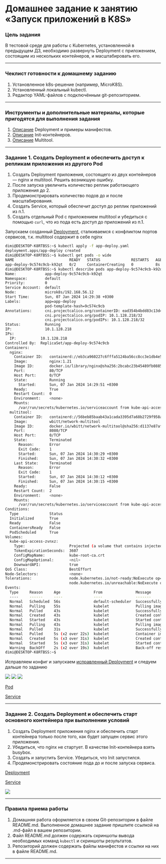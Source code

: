 # Домашнее задание к занятию «Запуск приложений в K8S»

### Цель задания

В тестовой среде для работы с Kubernetes, установленной в предыдущем ДЗ, необходимо развернуть Deployment с приложением, состоящим из нескольких контейнеров, и масштабировать его.

------

### Чеклист готовности к домашнему заданию

1. Установленное k8s-решение (например, MicroK8S).
2. Установленный локальный kubectl.
3. Редактор YAML-файлов с подключённым git-репозиторием.

------

### Инструменты и дополнительные материалы, которые пригодятся для выполнения задания

1. [Описание](https://kubernetes.io/docs/concepts/workloads/controllers/deployment/) Deployment и примеры манифестов.
2. [Описание](https://kubernetes.io/docs/concepts/workloads/pods/init-containers/) Init-контейнеров.
3. [Описание](https://github.com/wbitt/Network-MultiTool) Multitool.

------

### Задание 1. Создать Deployment и обеспечить доступ к репликам приложения из другого Pod

1. Создать Deployment приложения, состоящего из двух контейнеров — nginx и multitool. Решить возникшую ошибку.
2. После запуска увеличить количество реплик работающего приложения до 2.
3. Продемонстрировать количество подов до и после масштабирования.
4. Создать Service, который обеспечит доступ до реплик приложений из п.1.
5. Создать отдельный Pod с приложением multitool и убедиться с помощью `curl`, что из пода есть доступ до приложений из п.1.

Запускаем созданный [Deployment](./src/app-deploy.yaml), сталкиваемся с конфликтом портов сервисов, т.к. multitool 
содержит в себе nginx 
```bash
dimi@DESKTOP-K8RTBSS:~$ kubectl apply -f app-deploy.yaml
deployment.apps/app-deploy created
dimi@DESKTOP-K8RTBSS:~$ kubectl get pods -o wide
NAME                         READY   STATUS              RESTARTS   AGE   IP       NODE       NOMINATED NODE   READINESS GATES
app-deploy-9c574c9cb-k92qt   0/2     ContainerCreating   0          8s    <none>   microk8s   <none>           <none>
dimi@DESKTOP-K8RTBSS:~$ kubectl describe pods app-deploy-9c574c9cb-k92qt
Name:             app-deploy-9c574c9cb-k92qt
Namespace:        default
Priority:         0
Service Account:  default
Node:             microk8s/192.168.56.12
Start Time:       Sun, 07 Jan 2024 14:29:38 +0300
Labels:           app=app-deploy
                  pod-template-hash=9c574c9cb
Annotations:      cni.projectcalico.org/containerID: ead354b4bdd83c13d4d289d9538b927352211235a0d6b8831c34f4caa90a5378
                  cni.projectcalico.org/podIP: 10.1.128.218/32
                  cni.projectcalico.org/podIPs: 10.1.128.218/32
Status:           Running
IP:               10.1.128.218
IPs:
  IP:           10.1.128.218
Controlled By:  ReplicaSet/app-deploy-9c574c9cb
Containers:
  nginx:
    Container ID:   containerd://eb3ca960227c6fffa5124ba56cc8cc3e1db4e5ed3da6cc9c8ce78853e92aa838
    Image:          nginx:1.21
    Image ID:       docker.io/library/nginx@sha256:2bcabc23b45489fb0885d69a06ba1d648aeda973fae7bb981bafbb884165e514
    Port:           80/TCP
    Host Port:      0/TCP
    State:          Running
      Started:      Sun, 07 Jan 2024 14:29:51 +0300
    Ready:          True
    Restart Count:  0
    Environment:    <none>
    Mounts:
      /var/run/secrets/kubernetes.io/serviceaccount from kube-api-access-zvnxz (ro)
  multitool:
    Container ID:   containerd://56beb85baab43a1cada3395d7a68b2729f958a6809b14e5ab3db08198e9e23a4
    Image:          wbitt/network-multitool
    Image ID:       docker.io/wbitt/network-multitool@sha256:d1137e87af76ee15cd0b3d4c7e2fcd111ffbd510ccd0af076fc98dddfc50a735
    Port:           8080/TCP
    Host Port:      0/TCP
    State:          Terminated
      Reason:       Error
      Exit Code:    1
      Started:      Sun, 07 Jan 2024 14:30:29 +0300
      Finished:     Sun, 07 Jan 2024 14:30:32 +0300
    Last State:     Terminated
      Reason:       Error
      Exit Code:    1
      Started:      Sun, 07 Jan 2024 14:30:12 +0300
      Finished:     Sun, 07 Jan 2024 14:30:15 +0300
    Ready:          False
    Restart Count:  2
    Environment:    <none>
    Mounts:
      /var/run/secrets/kubernetes.io/serviceaccount from kube-api-access-zvnxz (ro)
Conditions:
  Type              Status
  Initialized       True
  Ready             False
  ContainersReady   False
  PodScheduled      True
Volumes:
  kube-api-access-zvnxz:
    Type:                    Projected (a volume that contains injected data from multiple sources)
    TokenExpirationSeconds:  3607
    ConfigMapName:           kube-root-ca.crt
    ConfigMapOptional:       <nil>
    DownwardAPI:             true
QoS Class:                   BestEffort
Node-Selectors:              <none>
Tolerations:                 node.kubernetes.io/not-ready:NoExecute op=Exists for 300s
                             node.kubernetes.io/unreachable:NoExecute op=Exists for 300s
Events:
  Type     Reason     Age               From               Message
  ----     ------     ----              ----               -------
  Normal   Scheduled  56s               default-scheduler  Successfully assigned default/app-deploy-9c574c9cb-k92qt to microk8s
  Normal   Pulling    55s               kubelet            Pulling image "nginx:1.21"
  Normal   Pulled     43s               kubelet            Successfully pulled image "nginx:1.21" in 12.578s (12.578s including waiting)
  Normal   Created    43s               kubelet            Created container nginx
  Normal   Started    43s               kubelet            Started container nginx
  Normal   Pulling    43s               kubelet            Pulling image "wbitt/network-multitool"
  Normal   Pulled     31s               kubelet            Successfully pulled image "wbitt/network-multitool" in 11.269s (11.269s including waiting)
  Normal   Pulled     5s (x2 over 22s)  kubelet            Container image "wbitt/network-multitool" already present on machine
  Normal   Created    5s (x3 over 31s)  kubelet            Created container multitool
  Normal   Started    5s (x3 over 31s)  kubelet            Started container multitool
  Warning  BackOff    2s (x2 over 19s)  kubelet            Back-off restarting failed container multitool in pod app-deploy-9c574c9cb-k92qt_default(48198468-53c9-412d-8e08-868a1748e412)
dimi@DESKTOP-K8RTBSS:~$
```
Исправляем конфиг и запускаем [исправленный Deployment](./src/app-deploy_correct.yaml) и следуем дальше по заданию

![](src/01.png)
![](src/02.png)
![](src/03.png)

[Pod](./src/multitool.yaml) 

[Service](./src/app-deploy-svc.yaml)

------

### Задание 2. Создать Deployment и обеспечить старт основного контейнера при выполнении условий

1. Создать Deployment приложения nginx и обеспечить старт контейнера только после того, как будет запущен сервис этого приложения.
2. Убедиться, что nginx не стартует. В качестве Init-контейнера взять busybox.
3. Создать и запустить Service. Убедиться, что Init запустился.
4. Продемонстрировать состояние пода до и после запуска сервиса.

[Deployment](./src/waiting-deploy.yaml)

[Service](./src/startupsvc.yaml)

![](src/04.png)

------

### Правила приема работы

1. Домашняя работа оформляется в своем Git-репозитории в файле README.md. Выполненное домашнее задание пришлите ссылкой на .md-файл в вашем репозитории.
2. Файл README.md должен содержать скриншоты вывода необходимых команд `kubectl` и скриншоты результатов.
3. Репозиторий должен содержать файлы манифестов и ссылки на них в файле README.md.

------
